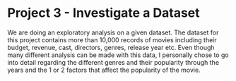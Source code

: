 # Project 3 - Investigate a Dataset 
We are doing an exploratory analysis on a given dataset.
The dataset for this project contains more than 10,000 records of movies including their budget, revenue, cast, directors, genres, release year etc. Even though many different analysis can be made with this data, I personally chose to go into detail regarding the different genres and their popularity through the years and the 1 or 2 factors that affect the popularity of the movie.
